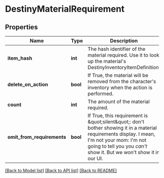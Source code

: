 # DestinyMaterialRequirement

## Properties
Name | Type | Description | Notes
------------ | ------------- | ------------- | -------------
**item_hash** | **int** | The hash identifier of the material required. Use it to look up the material&#39;s DestinyInventoryItemDefinition. | [optional] 
**delete_on_action** | **bool** | If True, the material will be removed from the character&#39;s inventory when the action is performed. | [optional] 
**count** | **int** | The amount of the material required. | [optional] 
**omit_from_requirements** | **bool** | If True, this requirement is \&quot;silent\&quot;: don&#39;t bother showing it in a material requirements display. I mean, I&#39;m not your mom: I&#39;m not going to tell you you *can&#39;t* show it. But we won&#39;t show it in our UI. | [optional] 

[[Back to Model list]](../README.md#documentation-for-models) [[Back to API list]](../README.md#documentation-for-api-endpoints) [[Back to README]](../README.md)


